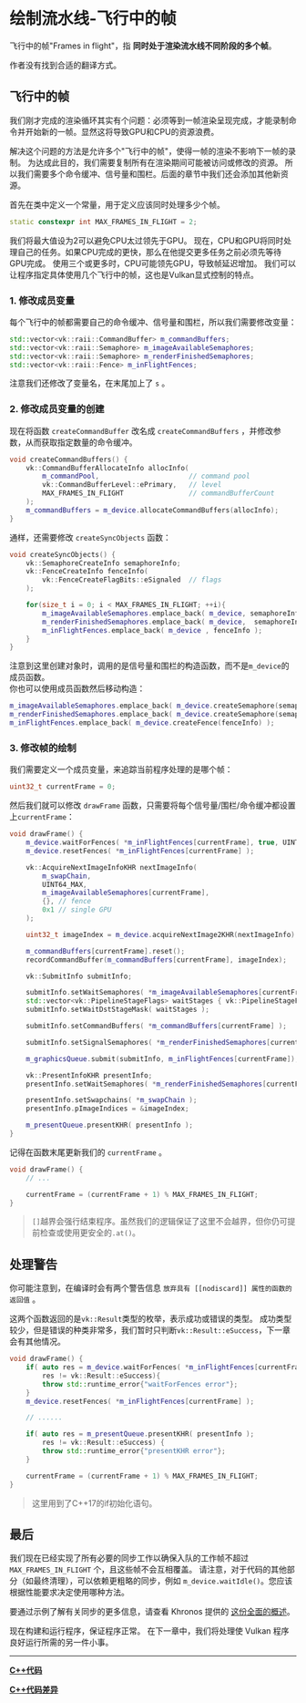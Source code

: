 # 绘制流水线-飞行中的帧

飞行中的帧"Frames in flight"，指 **同时处于渲染流水线不同阶段的多个帧**。

作者没有找到合适的翻译方式。

## 飞行中的帧

我们刚才完成的渲染循环其实有个问题：必须等到一帧渲染呈现完成，才能录制命令并开始新的一帧。显然这将导致GPU和CPU的资源浪费。

解决这个问题的方法是允许多个"飞行中的帧"，使得一帧的渲染不影响下一帧的录制。
为达成此目的，我们需要复制所有在渲染期间可能被访问或修改的资源。
所以我们需要多个命令缓冲、信号量和围栏。后面的章节中我们还会添加其他新资源。

首先在类中定义一个常量，用于定义应该同时处理多少个帧。

```cpp
static constexpr int MAX_FRAMES_IN_FLIGHT = 2;
```

我们将最大值设为2可以避免CPU太过领先于GPU。
现在，CPU和GPU将同时处理自己的任务。如果CPU完成的更快，那么在他提交更多任务之前必须先等待GPU完成。
使用三个或更多时，CPU可能领先GPU，导致帧延迟增加。
我们可以让程序指定具体使用几个飞行中的帧，这也是Vulkan显式控制的特点。

### 1. 修改成员变量

每个飞行中的帧都需要自己的命令缓冲、信号量和围栏，所以我们需要修改变量：

```cpp
std::vector<vk::raii::CommandBuffer> m_commandBuffers;
std::vector<vk::raii::Semaphore> m_imageAvailableSemaphores;
std::vector<vk::raii::Semaphore> m_renderFinishedSemaphores;
std::vector<vk::raii::Fence> m_inFlightFences;
```

注意我们还修改了变量名，在末尾加上了 `s` 。

### 2. 修改成员变量的创建

现在将函数 `createCommandBuffer` 改名成 `createCommandBuffers` ，并修改参数，从而获取指定数量的命令缓冲。

```cpp
void createCommandBuffers() {
    vk::CommandBufferAllocateInfo allocInfo(
        m_commandPool,                      // command pool
        vk::CommandBufferLevel::ePrimary,   // level
        MAX_FRAMES_IN_FLIGHT                // commandBufferCount
    );
    m_commandBuffers = m_device.allocateCommandBuffers(allocInfo);
}
```

通样，还需要修改 `createSyncObjects` 函数：

```cpp
void createSyncObjects() {
    vk::SemaphoreCreateInfo semaphoreInfo;
    vk::FenceCreateInfo fenceInfo(
        vk::FenceCreateFlagBits::eSignaled  // flags
    );

    for(size_t i = 0; i < MAX_FRAMES_IN_FLIGHT; ++i){
        m_imageAvailableSemaphores.emplace_back( m_device, semaphoreInfo );
        m_renderFinishedSemaphores.emplace_back( m_device,  semaphoreInfo );
        m_inFlightFences.emplace_back( m_device , fenceInfo );
    }
}
```

注意到这里创建对象时，调用的是信号量和围栏的构造函数，而不是`m_device`的成员函数。  
你也可以使用成员函数然后移动构造：

```cpp
m_imageAvailableSemaphores.emplace_back( m_device.createSemaphore(semaphoreInfo) );
m_renderFinishedSemaphores.emplace_back( m_device.createSemaphore(semaphoreInfo) );
m_inFlightFences.emplace_back( m_device.createFence(fenceInfo) );
```

### 3. 修改帧的绘制

我们需要定义一个成员变量，来追踪当前程序处理的是哪个帧：

```cpp
uint32_t currentFrame = 0;
```

然后我们就可以修改 `drawFrame` 函数，只需要将每个信号量/围栏/命令缓冲都设置上`currentFrame`：

```cpp
void drawFrame() {
    m_device.waitForFences( *m_inFlightFences[currentFrame], true, UINT64_MAX );
    m_device.resetFences( *m_inFlightFences[currentFrame] );

    vk::AcquireNextImageInfoKHR nextImageInfo(
        m_swapChain,
        UINT64_MAX,
        m_imageAvailableSemaphores[currentFrame],
        {}, // fence
        0x1 // single GPU
    );

    uint32_t imageIndex = m_device.acquireNextImage2KHR(nextImageInfo).second;

    m_commandBuffers[currentFrame].reset();
    recordCommandBuffer(m_commandBuffers[currentFrame], imageIndex);

    vk::SubmitInfo submitInfo;

    submitInfo.setWaitSemaphores( *m_imageAvailableSemaphores[currentFrame] );
    std::vector<vk::PipelineStageFlags> waitStages { vk::PipelineStageFlagBits::eColorAttachmentOutput };
    submitInfo.setWaitDstStageMask( waitStages );

    submitInfo.setCommandBuffers( *m_commandBuffers[currentFrame] );

    submitInfo.setSignalSemaphores( *m_renderFinishedSemaphores[currentFrame] );

    m_graphicsQueue.submit(submitInfo, m_inFlightFences[currentFrame]);

    vk::PresentInfoKHR presentInfo;
    presentInfo.setWaitSemaphores( *m_renderFinishedSemaphores[currentFrame] );

    presentInfo.setSwapchains( *m_swapChain );
    presentInfo.pImageIndices = &imageIndex;

    m_presentQueue.presentKHR( presentInfo );
}
```

记得在函数末尾更新我们的 `currentFrame` 。

```cpp
void drawFrame() {
    // ...

    currentFrame = (currentFrame + 1) % MAX_FRAMES_IN_FLIGHT;
}
```

> `[]`越界会强行结束程序。虽然我们的逻辑保证了这里不会越界，但你仍可提前检查或使用更安全的`.at()`。

## 处理警告

你可能注意到，在编译时会有两个警告信息 `放弃具有 [[nodiscard]] 属性的函数的返回值` 。

这两个函数返回的是`vk::Result`类型的枚举，表示成功或错误的类型。
成功类型较少，但是错误的种类非常多，我们暂时只判断`vk::Result::eSuccess`，下一章会有其他情况。

```cpp
void drawFrame() {
    if( auto res = m_device.waitForFences( *m_inFlightFences[currentFrame], true, UINT64_MAX );
        res != vk::Result::eSuccess){
        throw std::runtime_error{"waitForFences error"};
    }
    m_device.resetFences( *m_inFlightFences[currentFrame] );

    // ......

    if( auto res = m_presentQueue.presentKHR( presentInfo );
        res != vk::Result::eSuccess) {
        throw std::runtime_error{"presentKHR error"};
    }

    currentFrame = (currentFrame + 1) % MAX_FRAMES_IN_FLIGHT;
}
```

> 这里用到了C++17的if初始化语句。

## 最后

我们现在已经实现了所有必要的同步工作以确保入队的工作帧不超过 `MAX_FRAMES_IN_FLIGHT` 个，且这些帧不会互相覆盖。
请注意，对于代码的其他部分（如最终清理），可以依赖更粗略的同步，例如 `m_device.waitIdle()`。您应该根据性能要求决定使用哪种方法。


要通过示例了解有关同步的更多信息，请查看 Khronos 提供的 [这份全面的概述](https://github.com/KhronosGroup/Vulkan-Docs/wiki/Synchronization-Examples#swapchain-image-acquire-and-present)。

现在构建和运行程序，保证程序正常。
在下一章中，我们将处理使 Vulkan 程序良好运行所需的另一件小事。

---

**[C++代码](../codes/0133_flightframe/main.cpp)**

**[C++代码差异](../codes/0133_flightframe/main.diff)**
